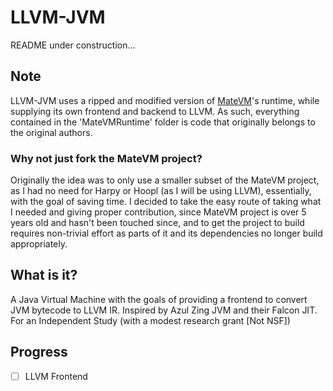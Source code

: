 # LLVM-JVM

README under construction...

## Note

LLVM-JVM uses a ripped and modified version of [MateVM](https://github.com/MateVM/MateVM)'s runtime, while
supplying its own frontend and backend to LLVM. As such, everything
contained in the 'MateVMRuntime' folder is code that originally belongs
to the original authors.

### Why not just fork the MateVM project?

Originally the idea was to only use a smaller subset of the MateVM project, as I had no need for Harpy or Hoopl (as I will be using LLVM), essentially, with the goal of saving time. I decided to take the easy route of taking what I needed and giving proper contribution, since MateVM project is over 5 years old and hasn't been touched since, and to get the project to build requires non-trivial effort as parts of it and its dependencies no longer build appropriately. 

## What is it?

A Java Virtual Machine with the goals of providing a frontend to convert JVM bytecode to LLVM IR. Inspired by Azul Zing JVM and their Falcon JIT. For an Independent Study (with a modest research grant [Not NSF])

## Progress

- [ ] LLVM Frontend
